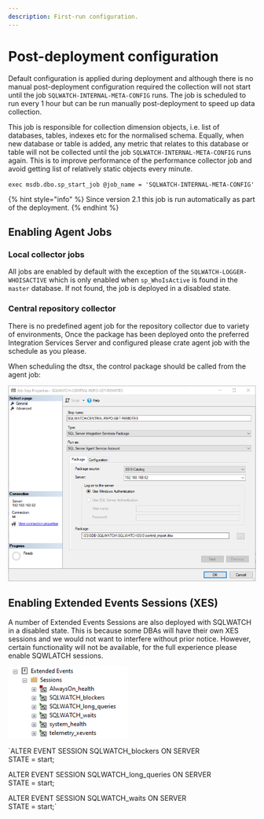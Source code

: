 ```yaml
---
description: First-run configuration.
---
```


# Post-deployment configuration

Default configuration is applied during deployment and although there is no manual post-deployment configuration required the collection will not start until the job `SQLWATCH-INTERNAL-META-CONFIG` runs. The job is scheduled to run every 1 hour but can be run manually post-deployment to speed up data collection.  

This job is responsible for collection dimension objects, i.e. list of databases, tables, indexes etc for the normalised schema. Equally, when new database or table is added, any metric that relates to this database or table will not be collected until the job `SQLWATCH-INTERNAL-META-CONFIG` runs again. This is to improve performance of the performance collector job and avoid getting list of relatively static objects every minute. 

`exec msdb.dbo.sp_start_job @job_name = 'SQLWATCH-INTERNAL-META-CONFIG'`

{% hint style="info" %}
Since version 2.1 this job is run automatically as part of the deployment.
{% endhint %}

## Enabling Agent Jobs

### Local collector jobs

All jobs are enabled by default with the exception of the `SQLWATCH-LOGGER-WHOISACTIVE` which is only enabled when `sp_WhoIsActive` is found in the `master` database. If not found, the job is deployed in a disabled state. 

### Central repository collector

There is no predefined agent job for the repository collector due to variety of environments, Once the package has been deployed onto the preferred Integration Services Server and configured please crate agent job with the schedule as you please. 

When scheduling the dtsx, the control package should be called from the agent job:

![](../../.gitbook/assets/image.png)

## Enabling Extended Events Sessions \(XES\)

A number of Extended Events Sessions are also deployed with SQLWATCH in a disabled state. This is because some DBAs will have their own XES sessions and we would not want to interfere without prior notice. However, certain functionality will not be available, for the full experience please enable SQWLATCH sessions.

![](../../.gitbook/assets/image%20%2852%29.png)

`ALTER EVENT SESSION SQLWATCH_blockers ON SERVER  
STATE = start;  
  
ALTER EVENT SESSION SQLWATCH_long_queries ON SERVER  
STATE = start;  
  
ALTER EVENT SESSION SQLWATCH_waits ON SERVER  
STATE = start;`

